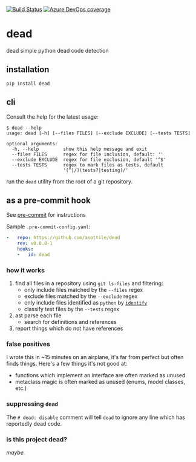 [![Build Status](https://dev.azure.com/asottile/asottile/_apis/build/status/asottile.dead?branchName=master)](https://dev.azure.com/asottile/asottile/_build/latest?definitionId=32&branchName=master)
[![Azure DevOps coverage](https://img.shields.io/azure-devops/coverage/asottile/asottile/32/master.svg)](https://dev.azure.com/asottile/asottile/_build/latest?definitionId=32&branchName=master)

dead
====

dead simple python dead code detection

## installation

`pip install dead`


## cli

Consult the help for the latest usage:

```console
$ dead --help
usage: dead [-h] [--files FILES] [--exclude EXCLUDE] [--tests TESTS]

optional arguments:
  -h, --help         show this help message and exit
  --files FILES      regex for file inclusion, default: ''
  --exclude EXCLUDE  regex for file exclusion, default '^$'
  --tests TESTS      regex to mark files as tests, default
                     '(^|/)(tests?|testing)/'
```

run the `dead` utility from the root of a git repository.

## as a pre-commit hook

See [pre-commit](https://github.com/pre-commit/pre-commit) for instructions

Sample `.pre-commit-config.yaml`:

```yaml
-   repo: https://github.com/asottile/dead
    rev: v0.0.8-1
    hooks:
    -   id: dead
```

### how it works

1. find all files in a repository using `git ls-files` and filtering:
    - only include files matched by the `--files` regex
    - exclude files matched by the `--exclude` regex
    - only include files identified as `python` by
      [`identify`](https://github.com/chriskuehl/identify)
    - classify test files by the `--tests` regex
1. ast parse each file
    - search for definitions and references
1. report things which do not have references

### false positives

I wrote this in ~15 minutes on an airplane, it's far from perfect but often
finds things.  Here's a few things it's not good at:

- functions which implement an interface are often marked as unused
- metaclass magic is often marked as unused (enums, model classes, etc.)

### suppressing `dead`

The `# dead: disable` comment will tell `dead` to ignore
any line which has reportedly dead code.

### is this project dead?

_maybe._
